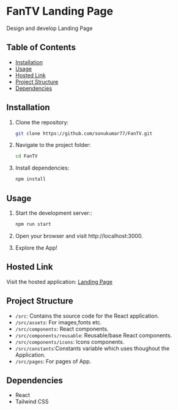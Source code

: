 # FanTV Landing Page

Design and develop Landing Page

## Table of Contents

- [Installation](#installation)
- [Usage](#usage)
- [Hosted Link](#hosted-link)
- [Project Structure](#project-structure)
- [Dependencies](#dependencies)


## Installation

1. Clone the repository:

   ```bash
   git clone https://github.com/sonukumar77/FanTV.git

2. Navigate to the project folder:

   ```bash
   cd FanTV

3. Install dependencies:

   ```bash
   npm install

## Usage

1. Start the development server::

   ```bash
   npm run start

2. Open your browser and visit http://localhost:3000.

3. Explore the App!

## Hosted Link

Visit the hosted application: [Landing Page](https://fantv-landing.netlify.app/)

## Project Structure

* `/src`: Contains the source code for the React application.
* `/src/assets`: For images,fonts etc.
* `/src/components`: React components.
* `/src/components/reusable`: Reusable/base React components.
* `/src/components/icons`: Icons components.
* `/src/constants`:Constants variable which uses thoughout the Application.
* `/src/pages`: For pages of App.

## Dependencies

- React
- Tailwind CSS

